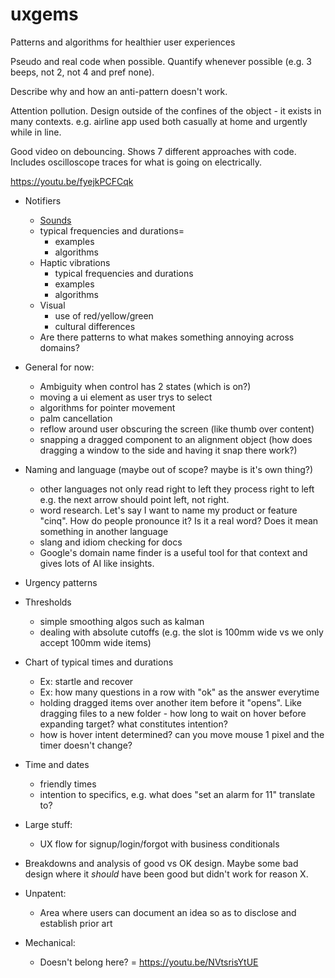 # uxgems
Patterns and algorithms for healthier user experiences

Pseudo and real code when possible. Quantify whenever possible (e.g. 3 beeps, not 2, not 4 and pref none).

Describe why and how an anti-pattern doesn't work.

Attention pollution. Design outside of the confines of the object - it exists in many contexts. e.g. airline app used both casually at home and urgently while in line.

Good video on debouncing. Shows 7 different approaches with code. Includes oscilloscope traces for what is going on electrically.

https://youtu.be/fyejkPCFCqk



- Notifiers
    - [Sounds](sounds.md)
    - typical frequencies and durations=
        - examples
        - algorithms
    - Haptic vibrations
        - typical frequencies and durations
        - examples
        - algorithms
    - Visual
        - use of red/yellow/green
        - cultural differences
    - Are there patterns to what makes something annoying across domains?

- General for now:        
    - Ambiguity when control has 2 states (which is on?)
    - moving a ui element as user trys to select
    - algorithms for pointer movement
    - palm cancellation
    - reflow around user obscuring the screen (like thumb over content)
    - snapping a dragged component to an alignment object (how does dragging a window to the side and having it snap there work?)

- Naming and language (maybe out of scope? maybe is it's own thing?)
    - other languages not only read right to left they process right to left e.g. the next arrow should point left, not right.
    - word research. Let's say I want to name my product or feature "cinq". How do people pronounce it? Is it a real word? Does it mean something in another language
    - slang and idiom checking for docs
    - Google's domain name finder is a useful tool for that context and gives lots of AI like insights.
    

- Urgency patterns

- Thresholds
    - simple smoothing algos such as kalman
    - dealing with absolute cutoffs (e.g. the slot is 100mm wide vs we only accept 100mm wide items)

- Chart of typical times and durations
    - Ex: startle and recover
    - Ex: how many questions in a row with "ok" as the answer everytime
    - holding dragged items over another item before it "opens". Like dragging files to a new folder - how long to wait on hover before expanding target? what constitutes intention?
    - how is hover intent determined? can you move mouse 1 pixel and the timer doesn't change?

- Time and dates
    - friendly times
    - intention to specifics, e.g. what does "set an alarm for 11" translate to?

- Large stuff:
    - UX flow for signup/login/forgot with business conditionals

- Breakdowns and analysis of good vs OK design. Maybe some bad design where it _should_ have been good but didn't work for reason X.

- Unpatent:
    - Area where users can document an idea so as to disclose and establish prior art

- Mechanical:
    - Doesn't belong here?
    = https://youtu.be/NVtsrisYtUE

